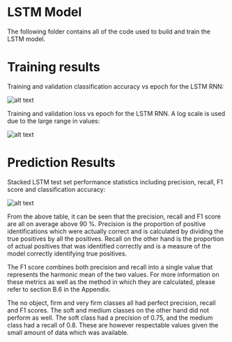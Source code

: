 # LSTM Model

The following folder contains all of the code used to build and train the LSTM model.

# Training results

Training and validation classification accuracy vs epoch for the LSTM RNN:

![alt text](https://i.imgur.com/iufeQEO.png)

Training and validation loss vs epoch for the LSTM RNN. A log scale is used due to the large range in values:

![alt text](https://i.imgur.com/ndlotRH.png)

# Prediction Results

Stacked LSTM test set performance statistics including precision, recall, F1 score and classification accuracy:

![alt text](https://i.imgur.com/qoz7B2W.png)

From the above table, it can be seen that the precision, recall and F1 score are all on average above 90 %. Precision is the proportion of positive identifications which were actually correct and is calculated by dividing the true positives by all the positives. Recall on the other hand is the proportion of actual positives that was identified correctly and is a measure of the model correctly identifying true positives.

The F1 score combines both precision and recall into a single value that represents the harmonic mean of the two values. For more information on these metrics as well as the method in which they are calculated, please refer to section B.6 in the Appendix.

The no object, firm and very firm classes all had perfect precision, recall and F1 scores. The soft and medium classes on the other hand did not perform as well. The soft class had a precision of 0.75, and the medium class had a recall of 0.8. These are however respectable values given the small amount of data which was available.
